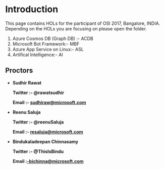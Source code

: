 # Introduction

This page contains HOLs for the participant of OSI 2017, Bangalore, INDIA. Depending on the HOLs you are focusing on please open the folder.

1. Azure Cosmos DB (Graph DB) :- ACDB
2. Microsoft Bot Framework:- MBF
3. Azure App Service on Linux:- ASL 
4. Artifical Intelligence:- AI


## Proctors
- **Sudhir Rawat**

  **Twitter :- @rawatsudhir**

  **Email :- sudhiraw@microsoft.com**
  
  
- **Reenu Saluja**
  
  **Twitter :- @reenuSaluja**
  
  **Email :- resaluja@microsoft.com**
  
  
- **Bindukaladeepan Chinnasamy**
  
  **Twitter :- @ThisIsBindu**
  
  **Email :-bichinna@microsoft.com**
